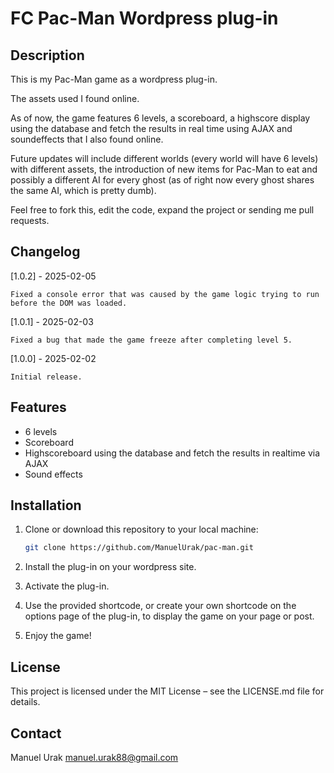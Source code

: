 # FC Pac-Man Wordpress plug-in

## Description

This is my Pac-Man game as a wordpress plug-in.

The assets used I found online.

As of now, the game features 6 levels, a scoreboard, a highscore display using the database and fetch the results in real time using AJAX and soundeffects that I also found online.

Future updates will include different worlds (every world will have 6 levels) with different assets, the introduction of new items for Pac-Man to eat and possibly a different AI for every ghost (as of right now every ghost shares the same AI, which is pretty dumb).

Feel free to fork this, edit the code, expand the project or sending me pull requests.

## Changelog

[1.0.2] - 2025-02-05

    Fixed a console error that was caused by the game logic trying to run before the DOM was loaded.

[1.0.1] - 2025-02-03

    Fixed a bug that made the game freeze after completing level 5.

[1.0.0] - 2025-02-02

    Initial release.

## Features

- 6 levels
- Scoreboard
- Highscoreboard using the database and fetch the results in realtime via AJAX
- Sound effects

## Installation

1. Clone or download this repository to your local machine:

   ```bash
   git clone https://github.com/ManuelUrak/pac-man.git

   ```

2. Install the plug-in on your wordpress site.
3. Activate the plug-in.
4. Use the provided shortcode, or create your own shortcode on the options page of the plug-in, to display the game on your page or post.
5. Enjoy the game!

## License

This project is licensed under the MIT License – see the LICENSE.md file for details.

## Contact

Manuel Urak
manuel.urak88@gmail.com
